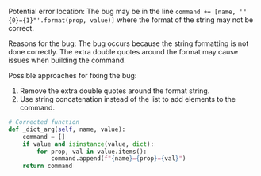 Potential error location: The bug may be in the line `command += [name, '"{0}={1}"'.format(prop, value)]` where the format of the string may not be correct.

Reasons for the bug: The bug occurs because the string formatting is not done correctly. The extra double quotes around the format may cause issues when building the command.

Possible approaches for fixing the bug:
1. Remove the extra double quotes around the format string.
2. Use string concatenation instead of the list to add elements to the command.

```python
# Corrected function
def _dict_arg(self, name, value):
    command = []
    if value and isinstance(value, dict):
        for prop, val in value.items():
            command.append(f"{name}={prop}={val}")
    return command
```